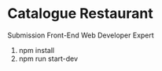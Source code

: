 # Catalogue Restaurant
Submission Front-End Web Developer Expert

1. npm install
2. npm run start-dev
